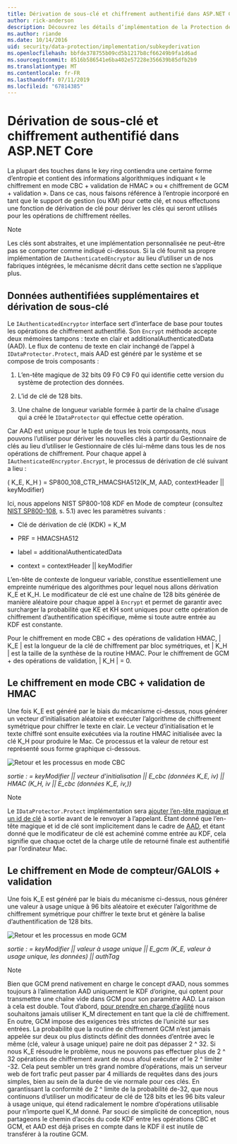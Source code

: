 ```yaml
---
title: Dérivation de sous-clé et chiffrement authentifié dans ASP.NET Core
author: rick-anderson
description: Découvrez les détails d’implémentation de la Protection des données ASP.NET Core dérivation de sous-clé et authentifiés de chiffrement.
ms.author: riande
ms.date: 10/14/2016
uid: security/data-protection/implementation/subkeyderivation
ms.openlocfilehash: bbfde378755b09cd5b1217b8cf66249b9fa1d6ad
ms.sourcegitcommit: 8516b586541e6ba402e57228e356639b85dfb2b9
ms.translationtype: MT
ms.contentlocale: fr-FR
ms.lasthandoff: 07/11/2019
ms.locfileid: "67814385"
---
```

# <a name="subkey-derivation-and-authenticated-encryption-in-aspnet-core"></a>Dérivation de sous-clé et chiffrement authentifié dans ASP.NET Core

<a name="data-protection-implementation-subkey-derivation"></a>

La plupart des touches dans le key ring contiendra une certaine forme d’entropie et contient des informations algorithmiques indiquant « le chiffrement en mode CBC + validation de HMAC » ou « chiffrement de GCM + validation ». Dans ce cas, nous faisons référence à l’entropie incorporé en tant que le support de gestion (ou KM) pour cette clé, et nous effectuons une fonction de dérivation de clé pour dériver les clés qui seront utilisés pour les opérations de chiffrement réelles.

> [!NOTE]
> Les clés sont abstraites, et une implémentation personnalisée ne peut-être pas se comporter comme indiqué ci-dessous. Si la clé fournit sa propre implémentation de `IAuthenticatedEncryptor` au lieu d’utiliser un de nos fabriques intégrées, le mécanisme décrit dans cette section ne s’applique plus.

<a name="data-protection-implementation-subkey-derivation-aad"></a>

## <a name="additional-authenticated-data-and-subkey-derivation"></a>Données authentifiées supplémentaires et dérivation de sous-clé

Le `IAuthenticatedEncryptor` interface sert d’interface de base pour toutes les opérations de chiffrement authentifié. Son `Encrypt` méthode accepte deux mémoires tampons : texte en clair et additionalAuthenticatedData (AAD). Le flux de contenu de texte en clair inchangé de l’appel à `IDataProtector.Protect`, mais AAD est généré par le système et se compose de trois composants :

1. L’en-tête magique de 32 bits 09 F0 C9 F0 qui identifie cette version du système de protection des données.

2. L’id de clé de 128 bits.

3. Une chaîne de longueur variable formée à partir de la chaîne d’usage qui a créé le `IDataProtector` qui effectue cette opération.

Car AAD est unique pour le tuple de tous les trois composants, nous pouvons l’utiliser pour dériver les nouvelles clés à partir du Gestionnaire de clés au lieu d’utiliser le Gestionnaire de clés lui-même dans tous les de nos opérations de chiffrement. Pour chaque appel à `IAuthenticatedEncryptor.Encrypt`, le processus de dérivation de clé suivant a lieu :

( K_E, K_H ) = SP800_108_CTR_HMACSHA512(K_M, AAD, contextHeader || keyModifier)

Ici, nous appelons NIST SP800-108 KDF en Mode de compteur (consultez [NIST SP800-108](https://nvlpubs.nist.gov/nistpubs/Legacy/SP/nistspecialpublication800-108.pdf), s. 5.1) avec les paramètres suivants :

* Clé de dérivation de clé (KDK) = K_M

* PRF = HMACSHA512

* label = additionalAuthenticatedData

* context = contextHeader || keyModifier

L’en-tête de contexte de longueur variable, constitue essentiellement une empreinte numérique des algorithmes pour lequel nous allons dérivation K_E et K_H. Le modificateur de clé est une chaîne de 128 bits générée de manière aléatoire pour chaque appel à `Encrypt` et permet de garantir avec surcharger la probabilité que KE et KH sont uniques pour cette opération de chiffrement d’authentification spécifique, même si toute autre entrée au KDF est constante.

Pour le chiffrement en mode CBC + des opérations de validation HMAC, | K_E | est la longueur de la clé de chiffrement par bloc symétriques, et | K_H | est la taille de la synthèse de la routine HMAC. Pour le chiffrement de GCM + des opérations de validation, | K_H | = 0.

## <a name="cbc-mode-encryption--hmac-validation"></a>Le chiffrement en mode CBC + validation de HMAC

Une fois K_E est généré par le biais du mécanisme ci-dessus, nous générer un vecteur d’initialisation aléatoire et exécuter l’algorithme de chiffrement symétrique pour chiffrer le texte en clair. Le vecteur d’initialisation et le texte chiffré sont ensuite exécutées via la routine HMAC initialisée avec la clé K_H pour produire le Mac. Ce processus et la valeur de retour est représenté sous forme graphique ci-dessous.

![Retour et les processus en mode CBC](subkeyderivation/_static/cbcprocess.png)

*sortie : = keyModifier || vecteur d’initialisation || E_cbc (données K_E, iv) || HMAC (K_H, iv || E_cbc (données K_E, iv,))*

> [!NOTE]
> Le `IDataProtector.Protect` implémentation sera [ajouter l’en-tête magique et un id de clé](xref:security/data-protection/implementation/authenticated-encryption-details) à sortie avant de le renvoyer à l’appelant. Étant donné que l’en-tête magique et id de clé sont implicitement dans le cadre de [AAD](xref:security/data-protection/implementation/subkeyderivation#data-protection-implementation-subkey-derivation-aad), et étant donné que le modificateur de clé est acheminé comme entrée au KDF, cela signifie que chaque octet de la charge utile de retourné finale est authentifié par l’ordinateur Mac.

## <a name="galoiscounter-mode-encryption--validation"></a>Le chiffrement en Mode de compteur/GALOIS + validation

Une fois K_E est généré par le biais du mécanisme ci-dessus, nous générer une valeur à usage unique à 96 bits aléatoire et exécuter l’algorithme de chiffrement symétrique pour chiffrer le texte brut et génère la balise d’authentification de 128 bits.

![Retour et les processus en mode GCM](subkeyderivation/_static/galoisprocess.png)

*sortie : = keyModifier || valeur à usage unique || E_gcm (K_E, valeur à usage unique, les données) || authTag*

> [!NOTE]
> Bien que GCM prend nativement en charge le concept d’AAD, nous sommes toujours à l’alimentation AAD uniquement le KDF d’origine, qui optent pour transmettre une chaîne vide dans GCM pour son paramètre AAD. La raison à cela est double. Tout d’abord, [pour prendre en charge d’agilité](xref:security/data-protection/implementation/context-headers#data-protection-implementation-context-headers) nous souhaitons jamais utiliser K_M directement en tant que la clé de chiffrement. En outre, GCM impose des exigences très strictes de l’unicité sur ses entrées. La probabilité que la routine de chiffrement GCM n’est jamais appelée sur deux ou plus distincts définit des données d’entrée avec le même (clé, valeur à usage unique) paire ne doit pas dépasser 2 ^ 32. Si nous K_E résoudre le problème, nous ne pouvons pas effectuer plus de 2 ^ 32 opérations de chiffrement avant de nous afoul exécuter of le 2 ^ limiter -32. Cela peut sembler un très grand nombre d’opérations, mais un serveur web de fort trafic peut passer par 4 milliards de requêtes dans des jours simples, bien au sein de la durée de vie normale pour ces clés. En garantissant la conformité de 2 ^ limite de la probabilité de-32, que nous continuons d’utiliser un modificateur de clé de 128 bits et les 96 bits valeur à usage unique, qui étend radicalement le nombre d’opérations utilisable pour n’importe quel K_M donné. Par souci de simplicité de conception, nous partageons le chemin d’accès du code KDF entre les opérations CBC et GCM, et AAD est déjà prises en compte dans le KDF il est inutile de transférer à la routine GCM.
